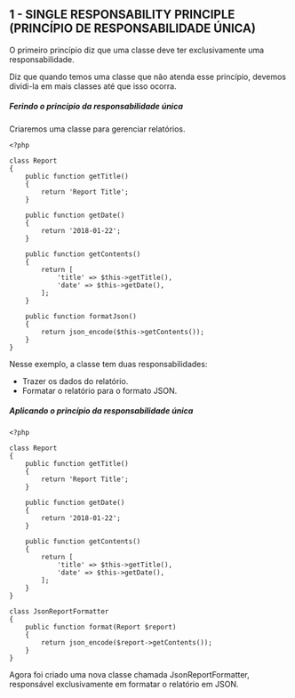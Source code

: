 ## 1 - SINGLE RESPONSABILITY PRINCIPLE (PRINCÍPIO DE RESPONSABILIDADE ÚNICA)

O primeiro princípio diz que uma classe deve ter exclusivamente uma responsabilidade.

Diz que quando temos uma classe que não atenda esse princípio, devemos dividi-la em mais classes até que isso ocorra.

##### Ferindo o princípio da responsabilidade única
Criaremos uma classe para gerenciar relatórios.
~~~~
<?php

class Report
{
    public function getTitle()
    {
        return 'Report Title';
    }

    public function getDate()
    {
        return '2018-01-22';
    }

    public function getContents()
    {
        return [
            'title' => $this->getTitle(),
            'date' => $this->getDate(),
        ];
    }

    public function formatJson()
    {
        return json_encode($this->getContents());
    }
}
~~~~
Nesse exemplo, a classe tem duas responsabilidades:

- Trazer os dados do relatório.
- Formatar o relatório para o formato JSON.

##### Aplicando o princípio da responsabilidade única
~~~~
<?php

class Report
{
    public function getTitle()
    {
        return 'Report Title';
    }

    public function getDate()
    {
        return '2018-01-22';
    }

    public function getContents()
    {
        return [
            'title' => $this->getTitle(),
            'date' => $this->getDate(),
        ];
    }
}

class JsonReportFormatter
{
    public function format(Report $report)
    {
        return json_encode($report->getContents());
    }
}
~~~~
Agora foi criado uma nova classe chamada JsonReportFormatter, responsável exclusivamente em formatar o relatório em JSON.
